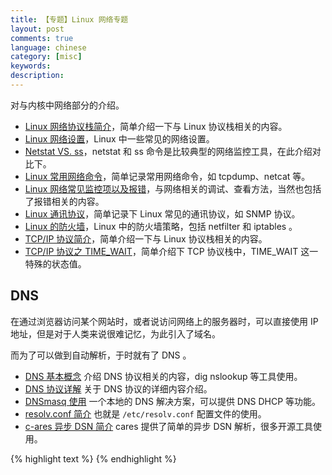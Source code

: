 ```yaml
---
title: 【专题】Linux 网络专题
layout: post
comments: true
language: chinese
category: [misc]
keywords:
description:
---
```


<!-- more -->

对与内核中网络部分的介绍。

* [Linux 网络协议栈简介](/post/network-introduce.html)，简单介绍一下与 Linux 协议栈相关的内容。
* [Linux 网络设置](/post/network-setting.html)，Linux 中一些常见的网络设置。
* [Netstat VS. ss](/post/network-nettools-vs-iproute2.html)，netstat 和 ss 命令是比较典型的网络监控工具，在此介绍对比下。
* [Linux 常用网络命令](/post/network-commands.html)，简单记录常用网络命令，如 tcpdump、netcat 等。
* [Linux 网络常见监控项以及报错](/post/linux-monitor-network.html)，与网络相关的调试、查看方法，当然也包括了报错相关的内容。
* [Linux 通讯协议](/post/network-protocols.html)，简单记录下 Linux 常见的通讯协议，如 SNMP 协议。
* [Linux 的防火墙](/post/network-netfilter-iptables.html)，Linux 中的防火墙策略，包括 netfilter 和 iptables 。
* [TCP/IP 协议简介](/post/network-tcpip-introduce.html)，简单介绍一下与 Linux 协议栈相关的内容。
* [TCP/IP 协议之 TIME_WAIT](/post/network-tcpip-timewait.html)，简单介绍下 TCP 协议栈中，TIME_WAIT 这一特殊的状态值。

<!--
* [Linux 中的 socketfs](/post/network-socketfs.html)，也就是 Linux 中应用层与内核网络协议栈之间的中间层。
* [TCP/IP 简介之一](/post/network-tcpip-introduce-1.html)
* [TCP/IP 简介之二](/post/network-tcpip-introduce-2.html)
* [TCP/IP 之 timestamp 选项](/post/network-tcpip-timestamp.html)
* [Linux 网络超时与重传](/post/network-timeout-retries.html)，主要介绍TCP的三次握手、数据传输、链接关闭阶段都有响应的重传机制。
* [Linux IP 隧道技术](/post/network-ip-tunneling.html)，说明下网络协议栈是如何实现隧道的，实际上就是将不同协议进行封装。
* [Linux Wireshark](/post/network-wireshark.html)，介绍 Linux 中的 Wireshark 使用方式。
-->

## DNS

在通过浏览器访问某个网站时，或者说访问网络上的服务器时，可以直接使用 IP 地址，但是对于人类来说很难记忆，为此引入了域名。

而为了可以做到自动解析，于时就有了 DNS 。

* [DNS 基本概念](/post/network-dns-basic-introduce.html) 介绍 DNS 协议相关的内容，dig nslookup 等工具使用。
* [DNS 协议详解](/post/network-dns-protocol-details-introduce.html) 关于 DNS 协议的详细内容介绍。
* [DNSmasq 使用](/post/linux-dnsmasq-introduce.html) 一个本地的 DNS 解决方案，可以提供 DNS DHCP 等功能。
* [resolv.conf 简介](/post/network-dns-resolv-conf-usage-introduce.html) 也就是 `/etc/resolv.conf` 配置文件的使用。
* [c-ares 异步 DSN 简介](/post/network-dns-async-resolve-introduce.html) cares 提供了简单的异步 DSN 解析，很多开源工具使用。

{% highlight text %}
{% endhighlight %}
